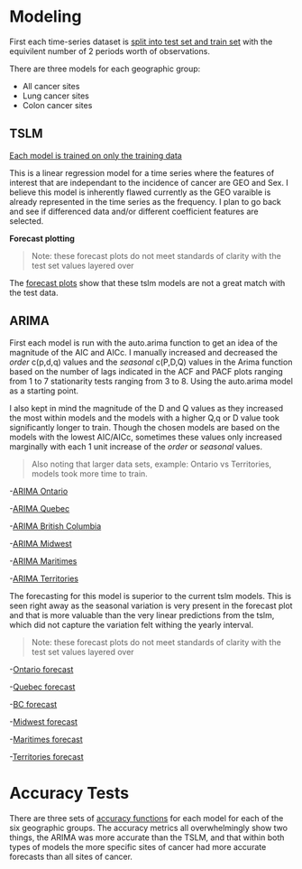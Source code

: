 # Modeling

First each time-series dataset is [split into test set and train set](https://github.com/OROY97/CIND820-OR/blob/1117ae88d1a14552956481c2849766c92624953f/PROJECT820.rmd#L421-L445) with the equivilent number of 2 periods worth of observations. 

There are three models for each geographic group:
- All cancer sites
- Lung cancer sites
- Colon cancer sites

## TSLM

[Each model is trained on only the training data](https://github.com/OROY97/CIND820-OR/blob/1117ae88d1a14552956481c2849766c92624953f/PROJECT820.rmd#L450-L502) 

This is a linear regression model for a time series where the features of interest that are independant to the incidence of cancer are GEO and Sex. I believe this model is inherently flawed currently as the GEO varaible is already represented in the time series as the frequency. I plan to go back and see if differenced data and/or different coefficient features are selected.

**Forecast plotting**
>Note: these forecast plots do not meet standards of clarity with the test set values layered over

The [forecast plots](https://github.com/OROY97/CIND820-OR/blob/1117ae88d1a14552956481c2849766c92624953f/PROJECT820.rmd#L508-L672) show that these tslm models are not a great match with the test data. 

## ARIMA

First each model is run with the auto.arima function to get an idea of the magnitude of the AIC and AICc. I manually increased and decreased the _order_ c(p,d,q) values and the _seasonal_ c(P,D,Q) values in the Arima function based on the number of lags indicated in the ACF and PACF plots ranging from 1 to 7 stationarity tests ranging from 3 to 8. Using the auto.arima model as a starting point. 

I also kept in mind the magnitude of the D and Q values as they increased the most within models and the models with a higher Q,q or D value took significantly longer to train. Though the chosen models are based on the models with the lowest AIC/AICc, sometimes these values only increased marginally with each 1 unit increase of the _order_ or _seasonal_ values. 

>Also noting that larger data sets, example: Ontario vs Territories, models took more time to train.

-[ARIMA Ontario](https://github.com/OROY97/CIND820-OR/blob/1117ae88d1a14552956481c2849766c92624953f/PROJECT820.rmd#L677-L733)

-[ARIMA Quebec](https://github.com/OROY97/CIND820-OR/blob/1117ae88d1a14552956481c2849766c92624953f/PROJECT820.rmd#L752-L807)

-[ARIMA British Columbia](https://github.com/OROY97/CIND820-OR/blob/1117ae88d1a14552956481c2849766c92624953f/PROJECT820.rmd#L828-L890)

-[ARIMA Midwest](https://github.com/OROY97/CIND820-OR/blob/1117ae88d1a14552956481c2849766c92624953f/PROJECT820.rmd#L911-L976)

-[ARIMA Maritimes](https://github.com/OROY97/CIND820-OR/blob/1117ae88d1a14552956481c2849766c92624953f/PROJECT820.rmd#L996-L1060)

-[ARIMA Territories](https://github.com/OROY97/CIND820-OR/blob/1117ae88d1a14552956481c2849766c92624953f/PROJECT820.rmd#L1080-L1104)

The forecasting for this model is superior to the current tslm models. This is seen right away as the seasonal variation is very present in the forecast plot and that is more valuable than the very linear predictions from the tslm, which did not capture the variation felt withing the yearly interval. 

>Note: these forecast plots do not meet standards of clarity with the test set values layered over
>
-[Ontario forecast](https://github.com/OROY97/CIND820-OR/blob/1117ae88d1a14552956481c2849766c92624953f/PROJECT820.rmd#L738-L748)

-[Quebec forecast](https://github.com/OROY97/CIND820-OR/blob/1117ae88d1a14552956481c2849766c92624953f/PROJECT820.rmd#L812-L824)

-[BC forecast](https://github.com/OROY97/CIND820-OR/blob/1117ae88d1a14552956481c2849766c92624953f/PROJECT820.rmd#L894-L906)

-[Midwest forecast](https://github.com/OROY97/CIND820-OR/blob/1117ae88d1a14552956481c2849766c92624953f/PROJECT820.rmd#L980-L992)

-[Maritimes forecast](https://github.com/OROY97/CIND820-OR/blob/1117ae88d1a14552956481c2849766c92624953f/PROJECT820.rmd#L1064-L1076)

-[Territories forecast](https://github.com/OROY97/CIND820-OR/blob/1117ae88d1a14552956481c2849766c92624953f/PROJECT820.rmd#L1108-L1121)

# Accuracy Tests

There are three sets of [accuracy functions](https://github.com/OROY97/CIND820-OR/blob/1117ae88d1a14552956481c2849766c92624953f/PROJECT820.rmd#L1152-L1253) for each model for each of the six geographic groups. The accuracy metrics all overwhelmingly show two things, the ARIMA was more accurate than the TSLM, and that within both types of models the more specific sites of cancer had more accurate forecasts than all sites of cancer.
